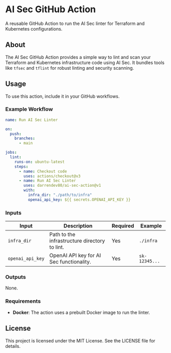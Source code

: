 # AI Sec GitHub Action

A reusable GitHub Action to run the AI Sec linter for Terraform and Kubernetes configurations.

## About

The AI Sec GitHub Action provides a simple way to lint and scan your Terraform and Kubernetes infrastructure code using AI Sec. It bundles tools like `tfsec` and `tflint` for robust linting and security scanning.

## Usage

To use this action, include it in your GitHub workflows.

### Example Workflow

```yaml
name: Run AI Sec Linter

on:
  push:
    branches:
      - main

jobs:
  lint:
    runs-on: ubuntu-latest
    steps:
      - name: Checkout code
        uses: actions/checkout@v3
      - name: Run AI Sec Linter
        uses: darrendev80/ai-sec-action@v1
        with:
          infra_dir: "./path/to/infra"
          openai_api_key: ${{ secrets.OPENAI_API_KEY }}
```

### Inputs

| Input            | Description                                   | Required | Example       |
| ---------------- | --------------------------------------------- | -------- | ------------- |
| `infra_dir`      | Path to the infrastructure directory to lint. | Yes      | `./infra`     |
| `openai_api_key` | OpenAI API key for AI Sec functionality.      | Yes      | `sk-12345...` |

### Outputs

None.

### Requirements

- **Docker**: The action uses a prebuilt Docker image to run the linter.

## License

This project is licensed under the MIT License. See the LICENSE file for details.
